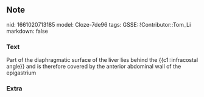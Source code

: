 ## Note
nid: 1661020713185
model: Cloze-7de96
tags: GSSE::!Contributor::Tom_Li
markdown: false

### Text
<div>
  Part of the diaphragmatic surface of the liver lies behind the
  {{c1::infracostal angle}} and is therefore covered by the
  anterior abdominal wall of the epigastrium
</div>

### Extra

